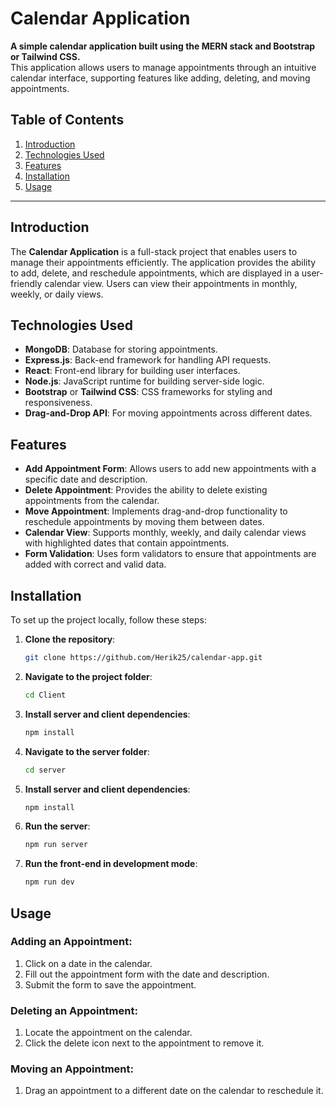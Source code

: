 # Calendar Application

**A simple calendar application built using the MERN stack and Bootstrap or Tailwind CSS.**  
This application allows users to manage appointments through an intuitive calendar interface, supporting features like adding, deleting, and moving appointments.

## Table of Contents

1. [Introduction](#introduction)
2. [Technologies Used](#technologies-used)
3. [Features](#features)
4. [Installation](#installation)
5. [Usage](#usage)

---

## Introduction

The **Calendar Application** is a full-stack project that enables users to manage their appointments efficiently. The application provides the ability to add, delete, and reschedule appointments, which are displayed in a user-friendly calendar view. Users can view their appointments in monthly, weekly, or daily views.

## Technologies Used

- **MongoDB**: Database for storing appointments.
- **Express.js**: Back-end framework for handling API requests.
- **React**: Front-end library for building user interfaces.
- **Node.js**: JavaScript runtime for building server-side logic.
- **Bootstrap** or **Tailwind CSS**: CSS frameworks for styling and responsiveness.
- **Drag-and-Drop API**: For moving appointments across different dates.

## Features

- **Add Appointment Form**: Allows users to add new appointments with a specific date and description.
- **Delete Appointment**: Provides the ability to delete existing appointments from the calendar.
- **Move Appointment**: Implements drag-and-drop functionality to reschedule appointments by moving them between dates.
- **Calendar View**: Supports monthly, weekly, and daily calendar views with highlighted dates that contain appointments.
- **Form Validation**: Uses form validators to ensure that appointments are added with correct and valid data.

## Installation

To set up the project locally, follow these steps:

1. **Clone the repository**:

   ```bash
   git clone https://github.com/Herik25/calendar-app.git
   ```

2. **Navigate to the project folder**:

   ```bash
   cd Client
   ```

3. **Install server and client dependencies**:

   ```bash
   npm install
   ```

4. **Navigate to the server folder**:
    ```bash
   cd server
   ```

5. **Install server and client dependencies**:

   ```bash
   npm install
   ```

6. **Run the server**:

   ```bash
   npm run server
   ```

7. **Run the front-end in development mode**:
   ```bash
   npm run dev
   ```

## Usage

### Adding an Appointment:

1. Click on a date in the calendar.
2. Fill out the appointment form with the date and description.
3. Submit the form to save the appointment.

### Deleting an Appointment:

1. Locate the appointment on the calendar.
2. Click the delete icon next to the appointment to remove it.

### Moving an Appointment:

1. Drag an appointment to a different date on the calendar to reschedule it.
